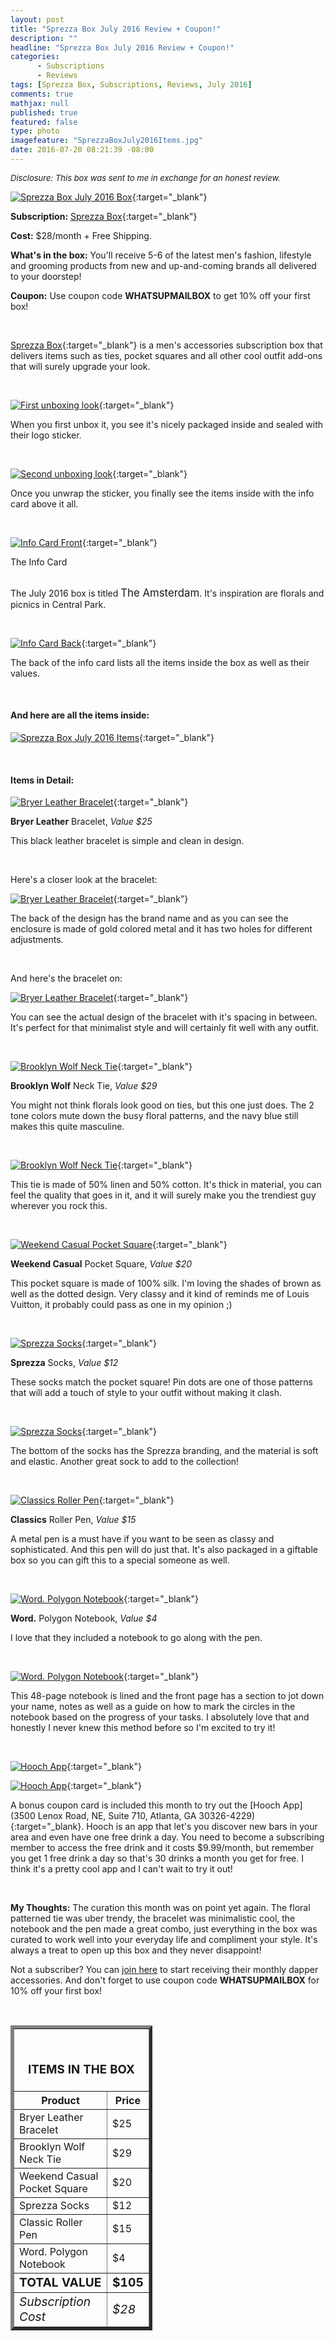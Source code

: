 ```yaml
---
layout: post
title: "Sprezza Box July 2016 Review + Coupon!"
description: ""
headline: "Sprezza Box July 2016 Review + Coupon!"
categories: 
      - Subscriptions
      - Reviews
tags: [Sprezza Box, Subscriptions, Reviews, July 2016]
comments: true
mathjax: null
published: true
featured: false
type: photo
imagefeature: "SprezzaBoxJuly2016Items.jpg"
date: 2016-07-20 08:21:39 -08:00
---
```


<i><font size="2">Disclosure: This box was sent to me in exchange for an honest review.</font></i>

[![Sprezza Box July 2016 Box](http://whatsupmailbox.com/images/SprezzaBoxJuly2016Box.jpg)](http://www.sprezzabox.com?rfsn=103516.e98b8){:target="_blank"}

**Subscription:** [Sprezza Box](http://www.sprezzabox.com?rfsn=103516.e98b8){:target="_blank"}

**Cost:** $28/month + Free Shipping.

**What's in the box:** You'll receive 5-6 of the latest men's fashion, lifestyle and grooming products from new and up-and-coming brands all delivered to your doorstep!

**Coupon:** Use coupon code **WHATSUPMAILBOX** to get 10% off your first box!

<br>

[Sprezza Box](http://www.sprezzabox.com?rfsn=103516.e98b8){:target="_blank"} is a men's accessories subscription box that delivers items such as ties, pocket squares and all other cool outfit add-ons that will surely upgrade your look.

<br>

[![First unboxing look](http://whatsupmailbox.com/images/SprezzaBoxJuly2016OpenBox.jpg)](http://www.sprezzabox.com?rfsn=103516.e98b8){:target="_blank"}

When you first unbox it, you see it's nicely packaged inside and sealed with their logo sticker.

<br>

[![Second unboxing look](http://whatsupmailbox.com/images/SprezzaBoxJuly2016OpenBox2.jpg)](http://www.sprezzabox.com?rfsn=103516.e98b8){:target="_blank"}

Once you unwrap the sticker, you finally see the items inside with the info card above it all.

<br>

[![Info Card Front](http://whatsupmailbox.com/images/SprezzaBoxJuly2016Info.jpg)](http://www.sprezzabox.com?rfsn=103516.e98b8){:target="_blank"}
<figcaption>The Info Card</figcaption>

<br>

The July 2016 box is titled <big>The Amsterdam</big>. It's inspiration are florals and picnics in Central Park.

<br>

[![Info Card Back](http://whatsupmailbox.com/images/SprezzaBoxJuly2016Info2.jpg)](http://www.sprezzabox.com?rfsn=103516.e98b8){:target="_blank"}

The back of the info card lists all the items inside the box as well as their values.

<br>

<H4>And here are all the items inside:</H4>

[![Sprezza Box July 2016 Items](http://whatsupmailbox.com/images/SprezzaBoxJuly2016Items.jpg)](http://www.sprezzabox.com?rfsn=103516.e98b8){:target="_blank"}

<br>

<H4>Items in Detail:</H4>

[![Bryer Leather Bracelet](http://whatsupmailbox.com/images/SprezzaBoxJuly2016BryerLeatherBracelet.jpg)](http://www.sprezzabox.com?rfsn=103516.e98b8){:target="_blank"}

**Bryer Leather** Bracelet, *Value $25*

This black leather bracelet is simple and clean in design.

<br>

Here's a closer look at the bracelet:

[![Bryer Leather Bracelet](http://whatsupmailbox.com/images/SprezzaBoxJuly2016BryerLeatherBracelet2.jpg)](http://www.sprezzabox.com?rfsn=103516.e98b8){:target="_blank"}

The back of the design has the brand name and as you can see the enclosure is made of gold colored metal and it has two holes for different adjustments.

<br>

And here's the bracelet on:

[![Bryer Leather Bracelet](http://whatsupmailbox.com/images/SprezzaBoxJuly2016BryerLeatherBracelet3.jpg)](http://www.sprezzabox.com?rfsn=103516.e98b8){:target="_blank"}

You can see the actual design of the bracelet with it's spacing in between. It's perfect for that minimalist style and will certainly fit well with any outfit.

<br>

[![Brooklyn Wolf Neck Tie](http://whatsupmailbox.com/images/SprezzaBoxJuly2016BrooklynWolfNeckTie.jpg)](http://www.sprezzabox.com?rfsn=103516.e98b8){:target="_blank"}

**Brooklyn Wolf** Neck Tie, *Value $29*

You might not think florals look good on ties, but this one just does. The 2 tone colors mute down the busy floral patterns, and the navy blue still makes this quite masculine.

<br>

[![Brooklyn Wolf Neck Tie](http://whatsupmailbox.com/images/SprezzaBoxJuly2016BrooklynWolfNeckTie2.jpg)](http://www.sprezzabox.com?rfsn=103516.e98b8){:target="_blank"}

This tie is made of 50% linen and 50% cotton. It's thick in material, you can feel the quality that goes in it, and it will surely make you the trendiest guy wherever you rock this.

<br>

[![Weekend Casual Pocket Square](http://whatsupmailbox.com/images/SprezzaBoxJuly2016WeekendCasualPocketSquare.jpg)](http://www.sprezzabox.com?rfsn=103516.e98b8){:target="_blank"}

**Weekend Casual** Pocket Square, *Value $20*

This pocket square is made of 100% silk. I'm loving the shades of brown as well as the dotted design. Very classy and it kind of reminds me of Louis Vuitton, it probably could pass as one in my opinion ;) 

<br>

[![Sprezza Socks](http://whatsupmailbox.com/images/SprezzaBoxJuly2016SprezzaSocks.jpg)](http://www.sprezzabox.com?rfsn=103516.e98b8){:target="_blank"}

**Sprezza** Socks, *Value $12*

These socks match the pocket square! Pin dots are one of those patterns that will add a touch of style to your outfit without making it clash.

<br>

[![Sprezza Socks](http://whatsupmailbox.com/images/SprezzaBoxJuly2016SprezzaSocks2.jpg)](http://www.sprezzabox.com?rfsn=103516.e98b8){:target="_blank"}

The bottom of the socks has the Sprezza branding, and the material is soft and elastic. Another great sock to add to the collection!

<br>

[![Classics Roller Pen](http://whatsupmailbox.com/images/SprezzaBoxJuly2016ClassicsRollerPen.jpg)](http://www.sprezzabox.com?rfsn=103516.e98b8){:target="_blank"}

**Classics** Roller Pen, *Value $15*

A metal pen is a must have if you want to be seen as classy and sophisticated. And this pen will do just that. It's also packaged in a giftable box so you can gift this to a special someone as well.

<br>

[![Word. Polygon Notebook](http://whatsupmailbox.com/images/SprezzaBoxJuly2016WordPolygonNotebook.jpg)](http://www.sprezzabox.com?rfsn=103516.e98b8){:target="_blank"}

**Word.** Polygon Notebook, *Value $4*

I love that they included a notebook to go along with the pen.

<br>

[![Word. Polygon Notebook](http://whatsupmailbox.com/images/SprezzaBoxJuly2016WordPolygonNotebook2.jpg)](http://www.sprezzabox.com?rfsn=103516.e98b8){:target="_blank"}

This 48-page notebook is lined and the front page has a section to jot down your name, notes as well as a guide on how to mark the circles in the notebook based on the progress of your tasks. I absolutely love that and honestly I never knew this method before so I'm excited to try it!

<br>

[![Hooch App](http://whatsupmailbox.com/images/SprezzaBoxJuly2016HoochApp.jpg)](http://www.sprezzabox.com?rfsn=103516.e98b8){:target="_blank"}

[![Hooch App](http://whatsupmailbox.com/images/SprezzaBoxJuly2016HoochApp2.jpg)](http://www.sprezzabox.com?rfsn=103516.e98b8){:target="_blank"}

A bonus coupon card is included this month to try out the [Hooch App](3500 Lenox Road, NE, Suite 710, Atlanta, GA 30326-4229){:target="_blank}. Hooch is an app that let's you discover new bars in your area and even have one free drink a day. You need to become a subscribing member to access the free drink and it costs $9.99/month, but remember you get 1 free drink a day so that's 30 drinks a month you get for free. I think it's a pretty cool app and I can't wait to try it out!

<br>

<i class="icon-exclamation-sign"></i> **My Thoughts:** The curation this month was on point yet again. The floral patterned tie was uber trendy, the bracelet was minimalistic cool, the notebook and the pen made a great combo, just everything in the box was curated to work well into your everyday life and compliment your style. It's always a treat to open up this box and they never disappoint!

Not a subscriber? You can [join here](http://www.sprezzabox.com?rfsn=103516.e98b8) to start receiving their monthly dapper accessories. And don't forget to use coupon code **WHATSUPMAILBOX** for 10% off your first box!

<br>

<TABLE  BORDER="5" style="width:45%">
   <TR>
      <TH COLSPAN="2">
         <H3><BR><center>ITEMS IN THE BOX</center></H3>
      </TH>
   </TR>
      <TH>Product</TH>
      <TH>Price</TH>
  <TR>
      <TD>Bryer Leather Bracelet</TD>
      <TD>$25</TD>
   </TR>
  <TR>
      <TD>Brooklyn Wolf Neck Tie</TD>
      <TD>$29</TD>
   </TR>
   <TR>
      <TD>Weekend Casual Pocket Square</TD>
      <TD>$20</TD>
   </TR>
    <TR>
      <TD>Sprezza Socks</TD>
      <TD>$12</TD>
   </TR>
    <TR>
      <TD>Classic Roller Pen</TD>
      <TD>$15</TD>
   </TR>
    <TR>
      <TD>Word. Polygon Notebook</TD>
      <TD>$4</TD>
   </TR>
   <TR>
      <TD><b><big>TOTAL VALUE</big></b></TD>
      <TD><b><big>$105</big></b></TD>
   </TR>
   <TR>
      <TD><i><big>Subscription Cost</big></i></TD>
      <TD><i><big>$28</big></i></TD>
   </TR>
</TABLE>
